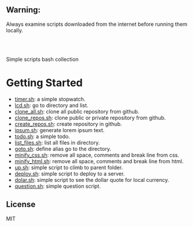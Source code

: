 <br/>

## Warning:

Always examine scripts downloaded from the internet before running them locally.

<br/>
<br/>

Simple scripts bash collection

# Getting Started


* [timer.sh](https://github.com/erickferreir4/bash-scripts/blob/master/scripts/timer.sh): a simple stopwatch.
* [lcd.sh](https://github.com/erickferreir4/bash-scripts/blob/master/scripts/lcd.sh): go to directory and list.
* [clone_all.sh](https://github.com/erickferreir4/bash-scripts/blob/master/scripts/clone_all.sh): clone all public repository from github.
* [clone_repos.sh](https://github.com/erickferreir4/bash-scripts/blob/master/scripts/clone_repos.sh): clone public or private repository from github.
* [create_repos.sh](https://github.com/erickferreir4/bash-scripts/blob/master/scripts/create_repos.sh): create repository in github.
* [ipsum.sh](https://github.com/erickferreir4/bash-scripts/blob/master/scripts/ipsum.sh): generate lorem ipsum text.
* [todo.sh](https://github.com/erickferreir4/bash-scripts/blob/master/scripts/todo.sh): a simple todo.
* [list_files.sh](https://github.com/erickferreir4/bash-scripts/blob/master/scripts/list_files.sh): list all files in directory.
* [goto.sh](https://github.com/erickferreir4/bash-scripts/blob/master/scripts/goto.sh): define alias go to the directory.
* [minify_css.sh](https://github.com/erickferreir4/bash-scripts/blob/master/scripts/minify_css.sh): remove all space, comments and break line from css.
* [minify_html.sh](https://github.com/erickferreir4/bash-scripts/blob/master/scripts/minify_html.sh): remove all space, comments and break line from html.
* [up.sh](https://github.com/erickferreir4/bash-scripts/blob/master/scripts/up.sh): simple script to climb to parent folder.
* [deploy.sh](https://github.com/erickferreir4/bash-scripts/blob/master/scripts/deploy.sh): simple script to deploy to a server.
* [dolar.sh](https://github.com/erickferreir4/bash-scripts/blob/master/scripts/dolar.sh): simple script to see the dollar quote for local currency.
* [question.sh](https://github.com/erickferreir4/bash-scripts/blob/master/scripts/question.sh): simple question script.



## License

MIT
